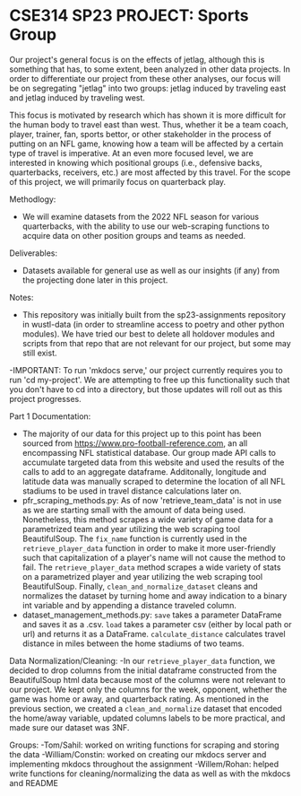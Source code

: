 # CSE314 SP23 PROJECT: Sports Group

Our project's general focus is on the effects of jetlag, although this is something that has, to some extent, been analyzed in other data projects. In order to differentiate our project from these other analyses, our focus will be on segregating "jetlag" into two groups: jetlag induced by traveling east and jetlag induced by traveling west.

This focus is motivated by research which has shown it is more difficult for the human body to travel east than west. Thus, whether it be a team coach, player, trainer, fan, sports bettor, or other stakeholder in the process of putting on an NFL game, knowing how a team will be affected by a certain type of travel is imperative. At an even more focused level, we are interested in knowing which positional groups (i.e., defensive backs, quarterbacks, receivers, etc.) are most affected by this travel. For the scope of this project, we will primarily focus on quarterback play.

Methodlogy:
- We will examine datasets from the 2022 NFL season for various quarterbacks, with the ability to use our web-scraping functions to acquire data on other position groups and teams as needed.

Deliverables:
- Datasets available for general use as well as our insights (if any) from the projecting done later in this project.

Notes:
- This repository was initially built from the sp23-assignments repository in wustl-data (in order to streamline access to poetry and other python modules). We have tried our best to delete all holdover modules and scripts from that repo that are not relevant for our project, but some may still exist.

-IMPORTANT: To run 'mkdocs serve,' our project currently requires you to run 'cd my-project'. We are attempting to free up this functionality such that you don't have to cd into a directory, but those updates will roll out as this project progresses.

Part 1 Documentation: 
- The majority of our data for this project up to this point has been sourced from https://www.pro-football-reference.com, an all encompassing NFL statistical database. Our group made API calls to accumulate targeted data from this website and used the results of the calls to add to an aggregate dataframe. Additonally, longitude and latitude data was manually scraped to determine the location of all NFL stadiums to be used in travel distance calculations later on. 
- pfr_scraping_methods.py: As of now 'retrieve_team_data' is not in use as we are starting small with the amount of data being used. Nonetheless, this method scrapes a wide variety of game data for a parametrized team and year utilizing the web scraping tool BeautifulSoup. The `fix_name` function is currently used in the `retrieve_player_data` function in order to make it more user-friendly such that capitalization of a player's name will not cause the method to fail. The `retrieve_player_data` method scrapes a wide variety of stats on a parametrized player and year utilizing the web scraping tool BeautifulSoup. Finally, `clean_and_normalize_dataset` cleans and normalizes the dataset by turning home and away indication to a binary int variable and by appending a distance traveled column. 
- dataset_management_methods.py: `save` takes a parameter DataFrame and saves it as a .csv. `load` takes a parameter csv (either by local path or url) and returns it as a DataFrame. `calculate_distance` calculates travel distance in miles between the home stadiums of two teams.

Data Normalization/Cleaning:
-In our `retrieve_player_data` function, we decided to drop columns from the initial dataframe constructed from the BeautifulSoup html data because most of the columns were not relevant to our project. We kept only the columns for the week, opponent, whether the game was home or away, and quarterback rating. As mentioned in the previous section, we created a `clean_and_normalize` dataset that encoded the home/away variable, updated columns labels to be more practical, and made sure our dataset was 3NF.

Groups:
-Tom/Sahil: worked on writing functions for scraping and storing the data
-William/Constin: worked on creating our mkdocs server and implementing mkdocs throughout the assignment
-Willem/Rohan: helped write functions for cleaning/normalizing the data as well as with the mkdocs and README

